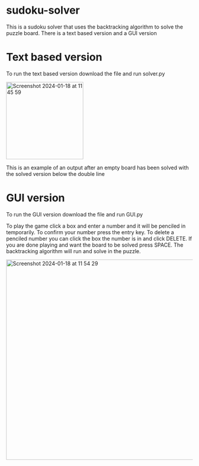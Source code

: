 # sudoku-solver

This is a sudoku solver that uses the backtracking algorithm to solve the puzzle board. There is a text based version and a GUI version 

# Text based version 

To run the text based version download the file and run solver.py 

<img width="208" alt="Screenshot 2024-01-18 at 11 45 59" src="https://github.com/fraser-steven/sudoku-solver/assets/92175405/fd32bdcd-f107-45f6-8146-c9d332ee2a71">

This is an example of an output after an empty board has been solved with the solved version below the double line 

# GUI version 

To run the GUI version download the file and run GUI.py

To play the game click a box and enter a number and it will be penciled in temporarily. To confirm your number press the entry key. To delete a penciled number you can click the box the number is in and click DELETE. If you are done playing and want the board to be solved press SPACE. The backtracking algorithm will run and solve in the puzzle. 

<img width="539" alt="Screenshot 2024-01-18 at 11 54 29" src="https://github.com/fraser-steven/sudoku-solver/assets/92175405/015ccfeb-d0f0-4248-ace0-b12acd4f6669">

